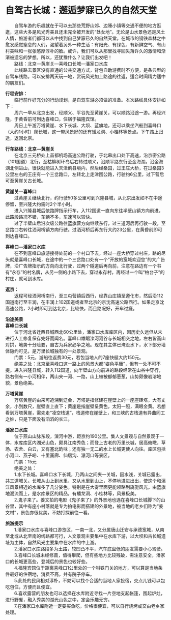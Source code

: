 # 自驾古长城：邂逅梦寐已久的自然天堂  

&emsp;&emsp;自驾车游的乐趣就在于可以去那些荒野山郊、边陲小镇等交通不便的地方逛逛，这些大多是风光秀美且还未完全被开发的“处女地”。无论是山水景色还是风土人情，旅游者们都可以从中找到自己梦寐已久的自然天堂。在城市的钢铁森林之中愈发感觉窒息的人们，渴望着另外一种生活：有阳光、有绿色、有新鲜空气、有山村美味和一张张憨厚淳朴的脸。或许，我们可以从那里找寻回失落许久的激情和渐渐被遗忘的梦想。所以，还犹豫什么？让我们出发吧！  
&emsp;&emsp;路线：北京—黄崖关—喜峰口长城—潘家口水库  
&emsp;&emsp;此线路去景区没有直通的公共交通方式，背包自助游费时不方便，是条典型的自驾车线路。可以安排两天玩一地，赏玩风光加上路途的往返，适合时间精力适中的朋友们。  

**行程安排：**  
&emsp;&emsp;临行前作好充分的行动规划，是自驾车游必须做的准备。本次路线具体安排如下：  
&emsp;&emsp;周六一早从北京出发，经顺义、平谷先至黄崖关，可以顺路沿途一游。再经兴隆，于黄昏前可到达喜峰口，住宿于福隆宾馆。  
&emsp;&emsp;周日上午游万塔黄崖、水下长城、大坝、蓝旗地，还可以乘坐汽船到喜峰口（大约1小时）爬长城，这一带风景好的还有蟠龙洞、小桂林等景点。下午踏上归途，返回北京。  

**行车路线：北京—黄崖关**  
&emsp;&emsp;在北京三元桥处上首都机场高速公路行驶，于北皋出口处下高速，沿京密公路（101国道）北行，至枯柳树环岛后右转过顺义，沿顺平路东行至金海湖。沿金海湖北侧进山，很快就能进入天津蓟县境内，然后经桑园，过王庄大桥，在过桑园3公里左右的王庄有一个三岔路口，左转北上走津围公路，行驶约6公里，过下营后可至黄崖关古长城。  

**黄崖关—喜峰口**  
&emsp;&emsp;过黄崖关继续北行，约行驶50多公里可到兴隆县城，从北京出发如不在中途停留，至兴隆大约需时2个半小时。  
&emsp;&emsp;进入兴隆县城后依路牌指示行车，入112国道一直向东往半壁山镇方向前进，此路段路况不错，车辆不多，车速可以较快。  
&emsp;&emsp;过了半壁山后沿次级公路往蓝旗营方向继续东行，过三道河后再行驶一段，至岔路口右转往洒河桥镇方向行驶。过洒河桥后再东行大约23公里，在黄昏前即可到达喜峰口。  

**喜峰口—潘家口水库**  
&emsp;&emsp;在不到喜峰口旅游接待处前的一个村口下去，经过一座大桥穿过村庄，路的尽头就是喜峰口长城，在途中的一个三岔路口处有一个“开放的宽城欢迎您”的大广告牌，沿广告牌指示的方向向北行驶，过两个隧道后再向前，注意在路边有一个书有“永存”的村名牌，从另一侧的小路下去，穿过永存村，再经过一个叫“柏台子”的村庄，就可到水库。  

**返京：**  
&emsp;&emsp;返程可经洒河桥南行，至三屯营镇后西行，经靠山庄镇至遵化市，然后沿112国道南行至丰润，在丰润上102国道或者至北京的京沈高速公路西行。如果走京沈高速公路，2小时即可到达北京，比较快，而且路况好，开车过瘾。  

**沿途美景**  
**喜峰口长城**  
&emsp;&emsp;位于河北省迁西县城西北60公里处，潘家口水库库区内，因历史久远但从未进行人工修复保存完好而闻名。喜峰口雄踞滦河河谷与长城相交之地，左右皆高山对拱，地势十分险要，自古为兵家必争之地。现在其主体已淹没水下，水下部分墙体隐约可见，是万里长城独有的一处景观。  
&emsp;&emsp;门票：5元，游船往返费30元，若包当地人的7座快艇大约150元。  
&emsp;&emsp;绝美之处：北京至喜峰口这一路上的风景大都“姿色平庸”，但有一处不可不提。进入兴隆县城，转入112国道，向半壁山方向前进的路段经常在山谷中穿行，路右侧有一小河相伴，两山夹一河、一路，山上植被郁郁葱葱，山势颇像岩溶地貌，景色绝美。  

**万塔黄崖**  
&emsp;&emsp;万塔黄崖的由来可追溯到辽金，万塔是指修建在崖壁上的一座座砖塔，大有丈余，小到数尺，崖壁直上直下；黄崖是指崖壁呈黄色，太阳一照，满眼金黄。若想看到万塔黄崖，需先走“凌空栈道”，栈道修在崖壁上，和三峡的古栈道有异曲同工之妙，只是下面没有滔滔的长江。  

**潘家口水库**  
&emsp;&emsp;位于燕山山脉东段，滦河中游，距京约190公里。集人文景观与自然景观于一体，水库库区内湖光山色，颇具江南秀色；而登上古老的万里长城，居高俯瞰，草场、农舍、白云，又有塞北韵味；还有独一无二的水上长城更使人向往。库区包括小河口、燕子峪、十里画廊、仙居沟、瀑河口等景区。  
&emsp;&emsp;门票：15元  
&emsp;&emsp;绝美之处：  
&emsp;&emsp;1.水下长城。喜峰口水下长城，乃两山之间夹一关城，因水浅，关城已露出，共三道城关。长城从山上到水里，又从水里到山上，不停地进进出出，使这个和漓江风景相近的水库多了几分姿色。特别是在大雾里面更能领略到旖旎风光。由蓝旗地溯流而上，是水库景区的精品，有蟠龙洞、小桂林等，风景极美。  
&emsp;&emsp;2.鬼子来了。姜文拍的电影《鬼子来了》的外景地也选在喜峰口长城脚下的山谷里，其中有座小村落就是专为拍电影而搭建的外景地，被当地的老乡们称为“姜文村”，景色亦很优美，不妨打探前往一看。  

**旅游提示**  
&emsp;&emsp;1.潘家口水库与喜峰口游览区，一南一北，又分属唐山迁安与承德宽城，从南至北或从北至南的线路都可行，人文景观主要集中在水库下游，以大坝和古长城遗址为主体，自然风光主要集中在水库的中上游。  
&emsp;&emsp;2.潘家口水库路段多为土路，较凹凸不平，汽车底盘低的朋友需要小心驾驶。  
&emsp;&emsp;3.喜峰口长城未经修葺，值得攀爬，但有些地方比较残破，需注意安全，潘家口的长城更高些，登城后的景色也较好些。  
&emsp;&emsp;4.福隆宾馆位于距离喜峰口1公里处的一个叫铁门关的地方，可以算是当地条件最好的住宿地，消费不高，并有院子停车。  
&emsp;&emsp;5.此处的民风相对淳朴，不妨可以找个合适的当地人家投宿，交点儿钱可以包吃包住，方便而且便宜。  
&emsp;&emsp;6.喜欢露营的朋友也可以选择在水库附近寻找一片空地支起帐篷，围起炉灶，进行野餐，融入秀美的湖光山色之中，定会乐趣无穷。  
&emsp;&emsp;7.在潘家口水库附近一定要买鱼吃，价格很便宜，可以自行烧烤或交由老乡家处理。  
